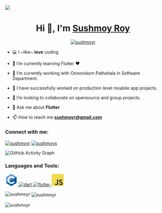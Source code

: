 ![](https://komarev.com/ghpvc/?username=sushmoyr)

<h1 align="center"> Hi 👋, I'm <a href="https://www.youtube.com/channel/UC0FD2apauvegCcsvqIBceLA?sub_confirmation=1">Sushmoy Roy</a></h1>

<p align="center"> <a href="https://github.com/ryo-ma/github-profile-trophy"><img src="https://github-profile-trophy.vercel.app/?username=sushmoyr" alt="sushmoyr" /></a> </p>


- 💻 I ~like~ **love** coding
- 🌱 I’m currently learning Flutter ❤️
- 🔭 I’m currently working with Onnorokom Pathshala in Software Department.
- 👯 I have successfully worked on production level moabile app projects.
- 👯 I’m looking to collaborate on opensource and group projects.
- 💬 Ask me about **Flutter**

- 📫 How to reach me **sushmoyr@gmail.com**

<h3 align="left">Connect with me:</h3>
<p align="left">
<a href="https://dev.to/sushmoyr" target="blank"><img align="center" src="https://raw.githubusercontent.com/rahuldkjain/github-profile-readme-generator/master/src/images/icons/Social/devto.svg" alt="sushmoyr" height="30" width="40" /></a>
<a href="https://fb.com/sushmoys" target="blank"><img align="center" src="https://raw.githubusercontent.com/rahuldkjain/github-profile-readme-generator/master/src/images/icons/Social/facebook.svg" alt="sushmoys" height="30" width="40" /></a>
</p>

 ![GitHub Activity Graph](https://activity-graph.herokuapp.com/graph?username=sushmoyr)

<h3 align="left">Languages and Tools:</h3>
<p align="left"> <a href="https://www.cprogramming.com/" target="_blank" rel="noreferrer"> <img src="https://raw.githubusercontent.com/devicons/devicon/master/icons/c/c-original.svg" alt="c" width="40" height="40"/> </a> <a href="https://dart.dev" target="_blank" rel="noreferrer"> <img src="https://www.vectorlogo.zone/logos/dartlang/dartlang-icon.svg" alt="dart" width="40" height="40"/> </a> <a href="https://flutter.dev" target="_blank" rel="noreferrer"> <img src="https://www.vectorlogo.zone/logos/flutterio/flutterio-icon.svg" alt="flutter" width="40" height="40"/> </a> <a href="https://developer.mozilla.org/en-US/docs/Web/JavaScript" target="_blank" rel="noreferrer"> <img src="https://raw.githubusercontent.com/devicons/devicon/master/icons/javascript/javascript-original.svg" alt="javascript" width="40" height="40"/> </a> </p>

<p><img align="left" src="https://github-readme-stats.vercel.app/api/top-langs?username=sushmoyr&show_icons=true&locale=en&layout=compact" alt="sushmoyr" /></p>

<p>&nbsp;<img align="center" src="https://github-readme-stats.vercel.app/api?username=sushmoyr&show_icons=true&locale=en" alt="sushmoyr" /></p>

<p><img align="center" src="https://github-readme-streak-stats.herokuapp.com/?user=sushmoyr&" alt="sushmoyr" /></p>



<br> 
<!--
[![GitHub followers](https://img.shields.io/github/followers/sushmoyr?logo=GitHub&style=for-the-badge)][github]
[![Linkedin: Md. Al-Amin](https://img.shields.io/badge/-CONNECT-blue?style=for-the-badge&logo=Linkedin&link=https://www.linkedin.com/in/sushmoyr/)][linkedin]
-->



<!--
### Connect with me:


[<img align="left" alt="Md. Al-Amin | YouTube" width="28px" src="https://firebasestorage.googleapis.com/v0/b/web-johannesmilke.appspot.com/o/other%2Fsocial%2Fyoutube.png?alt=media" />][youtube]
[<img align="left" alt="Md. Al-Amin | Twitter" width="28px" src="https://firebasestorage.googleapis.com/v0/b/web-johannesmilke.appspot.com/o/other%2Fsocial%2Ftwitter.png?alt=media" />][twitter]
[<img align="left" alt="Md. Al-Amin | LinkedIn" width="28px" src="https://firebasestorage.googleapis.com/v0/b/web-johannesmilke.appspot.com/o/other%2Fsocial%2Flinkedin.png?alt=media" />][linkedin]
[<img align="left" alt="Md. Al-Amin | Facebook" width="28px" src="https://firebasestorage.googleapis.com/v0/b/web-johannesmilke.appspot.com/o/other%2Fsocial%2Ffacebook.png?alt=media" />][facebook]
[<img align="left" alt="Md. Al-Amin | Website" width="28px" src="https://firebasestorage.googleapis.com/v0/b/web-johannesmilke.appspot.com/o/other%2Fsocial%2Fwebsite.png?alt=media" />][website]


<br /> 

### Languages and Tools:


<img align="left" alt="Android Studio" width="26px" src="https://raw.githubusercontent.com/github/explore/80688e429a7d4ef2fca1e82350fe8e3517d3494d/topics/android/android.png" />
<img align="left" alt=“Flutter” width="26px" src="https://www.vectorlogo.zone/logos/flutterio/flutterio-icon.svg" />
<img align="left" alt=“Firebase” width="26px" src="https://www.vectorlogo.zone/logos/firebase/firebase-icon.svg" />
<img align="left" alt=“Github” width="26px" src="https://raw.githubusercontent.com/github/explore/80688e429a7d4ef2fca1e82350fe8e3517d3494d/topics/visual-studio-code/visual-studio-code.png" />
<img align="left" alt="Java" width="26px" src="https://raw.githubusercontent.com/github/explore/80688e429a7d4ef2fca1e82350fe8e3517d3494d/topics/java/java.png" />
<img align="left" alt="Python" width="26px" src="https://raw.githubusercontent.com/github/explore/80688e429a7d4ef2fca1e82350fe8e3517d3494d/topics/python/python.png" />
<img align="left" alt=“Dart” width="26px" src="https://www.vectorlogo.zone/logos/dartlang/dartlang-icon.svg" />
<img align="left" alt="HTML5" width="26px" src="https://raw.githubusercontent.com/github/explore/80688e429a7d4ef2fca1e82350fe8e3517d3494d/topics/html/html.png" />
<img align="left" alt="CSS3" width="26px" src="https://raw.githubusercontent.com/github/explore/80688e429a7d4ef2fca1e82350fe8e3517d3494d/topics/css/css.png" />
<br /><br /><br />

<img align="left" alt="Md Al-Amin's Github Stats" src="https://github-readme-stats.vercel.app/api?username=alamin-karno&show_icons=true" />    &nbsp;
[![Top Langs](https://github-readme-stats.vercel.app/api/top-langs?username=alamin-karno&count_private=true&show_icons=true)](https://github.com/anuraghazra/github-readme-stats)
![GitHub streak stats](https://github-readme-streak-stats.herokuapp.com/?user=alamin-karno)


[![willianrod's wakatime stats](https://github-readme-stats.vercel.app/api/wakatime?username=karno786)](https://github.com/anuraghazra/github-readme-stats)


[website]: https://sites.google.com/diu.edu.bd/alaminkarno/home
[twitter]: https://twitter.com/alamin_karno
[youtube]: https://youtube.com/alaminkarno
[github]: https://github.com/alamin-karno
[facebook]: https://www.facebook.com/alamin.karno786/
[linkedin]: https://www.linkedin.com/in/alaminkarno/

[![@alaminkarno's Holopin board](https://holopin.io/api/user/board?user=alaminkarno)](https://holopin.io/@alaminkarno)
-->
